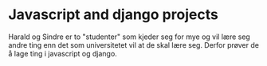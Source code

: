 # Javascript and django projects

Harald og Sindre er to "studenter" som kjeder seg for mye og vil lære seg andre ting enn det som universitetet vil at de skal lære seg. Derfor prøver de å lage ting i javascript og django.
